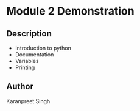 # Module 2 Demonstration
## Description
- Introduction to python
- Documentation
- Variables
- Printing

## Author
Karanpreet Singh
